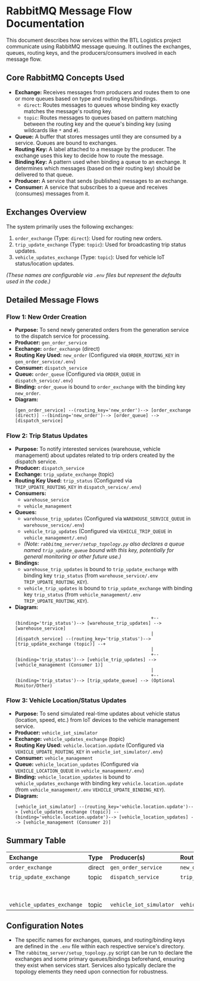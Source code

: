 
# RabbitMQ Message Flow Documentation

This document describes how services within the BTL Logistics project communicate using RabbitMQ message queuing. It outlines the exchanges, queues, routing keys, and the producers/consumers involved in each message flow.

## Core RabbitMQ Concepts Used

*   **Exchange:** Receives messages from producers and routes them to one or more queues based on type and routing keys/bindings.
    *   `direct`: Routes messages to queues whose binding key exactly matches the message's routing key.
    *   `topic`: Routes messages to queues based on pattern matching between the routing key and the queue's binding key (using wildcards like `*` and `#`).
*   **Queue:** A buffer that stores messages until they are consumed by a service. Queues are bound to exchanges.
*   **Routing Key:** A label attached to a message by the producer. The exchange uses this key to decide how to route the message.
*   **Binding Key:** A pattern used when binding a queue to an exchange. It determines which messages (based on their routing key) should be delivered to that queue.
*   **Producer:** A service that sends (publishes) messages to an exchange.
*   **Consumer:** A service that subscribes to a queue and receives (consumes) messages from it.

## Exchanges Overview

The system primarily uses the following exchanges:

1.  `order_exchange` (Type: `direct`): Used for routing new orders.
2.  `trip_update_exchange` (Type: `topic`): Used for broadcasting trip status updates.
3.  `vehicle_updates_exchange` (Type: `topic`): Used for vehicle IoT status/location updates.

*(These names are configurable via `.env` files but represent the defaults used in the code.)*

## Detailed Message Flows

### Flow 1: New Order Creation

*   **Purpose:** To send newly generated orders from the generation service to the dispatch service for processing.
*   **Producer:** `gen_order_service`
*   **Exchange:** `order_exchange` (direct)
*   **Routing Key Used:** `new_order` (Configured via `ORDER_ROUTING_KEY` in `gen_order_service/.env`)
*   **Consumer:** `dispatch_service`
*   **Queue:** `order_queue` (Configured via `ORDER_QUEUE` in `dispatch_service/.env`)
*   **Binding:** `order_queue` is bound to `order_exchange` with the binding key `new_order`.
*   **Diagram:**
    ```
    [gen_order_service] --(routing_key='new_order')--> [order_exchange (direct)] --(binding='new_order')--> [order_queue] --> [dispatch_service]
    ```

### Flow 2: Trip Status Updates

*   **Purpose:** To notify interested services (warehouse, vehicle management) about updates related to trip orders created by the dispatch service.
*   **Producer:** `dispatch_service`
*   **Exchange:** `trip_update_exchange` (topic)
*   **Routing Key Used:** `trip_status` (Configured via `TRIP_UPDATE_ROUTING_KEY` in `dispatch_service/.env`)
*   **Consumers:**
    *   `warehouse_service`
    *   `vehicle_management`
*   **Queues:**
    *   `warehouse_trip_updates` (Configured via `WAREHOUSE_SERVICE_QUEUE` in `warehouse_service/.env`)
    *   `vehicle_trip_updates` (Configured via `VEHICLE_TRIP_QUEUE` in `vehicle_management/.env`)
    *   *(Note: `rabbitmq_server/setup_topology.py` also declares a queue named `trip_update_queue` bound with this key, potentially for general monitoring or other future use.)*
*   **Bindings:**
    *   `warehouse_trip_updates` is bound to `trip_update_exchange` with binding key `trip_status` (from `warehouse_service/.env` `TRIP_UPDATE_ROUTING_KEY`).
    *   `vehicle_trip_updates` is bound to `trip_update_exchange` with binding key `trip_status` (from `vehicle_management/.env` `TRIP_UPDATE_ROUTING_KEY`).
*   **Diagram:**
    ```
                                                       +--(binding='trip_status')--> [warehouse_trip_updates] --> [warehouse_service]
                                                       |
    [dispatch_service] --(routing_key='trip_status')--> [trip_update_exchange (topic)] --+
                                                       |
                                                       +--(binding='trip_status')--> [vehicle_trip_updates] --> [vehicle_management (Consumer 1)]
                                                       |
                                                       +--(binding='trip_status')--> [trip_update_queue] --> (Optional Monitor/Other)

    ```

### Flow 3: Vehicle Location/Status Updates

*   **Purpose:** To send simulated real-time updates about vehicle status (location, speed, etc.) from IoT devices to the vehicle management service.
*   **Producer:** `vehicle_iot_simulator`
*   **Exchange:** `vehicle_updates_exchange` (topic)
*   **Routing Key Used:** `vehicle.location.update` (Configured via `VEHICLE_UPDATE_ROUTING_KEY` in `vehicle_iot_simulator/.env`)
*   **Consumer:** `vehicle_management`
*   **Queue:** `vehicle_location_updates` (Configured via `VEHICLE_LOCATION_QUEUE` in `vehicle_management/.env`)
*   **Binding:** `vehicle_location_updates` is bound to `vehicle_updates_exchange` with binding key `vehicle.location.update` (from `vehicle_management/.env` `VEHICLE_UPDATE_BINDING_KEY`).
*   **Diagram:**
    ```
    [vehicle_iot_simulator] --(routing_key='vehicle.location.update')--> [vehicle_updates_exchange (topic)] --(binding='vehicle.location.update')--> [vehicle_location_updates] --> [vehicle_management (Consumer 2)]
    ```

## Summary Table

| Exchange                   | Type   | Producer(s)             | Routing Key(s) Used        | Consumer(s)         | Bound Queue(s)               | Binding Key(s)             |
| :------------------------- | :----- | :---------------------- | :------------------------- | :------------------ | :--------------------------- | :------------------------- |
| `order_exchange`           | direct | `gen_order_service`     | `new_order`                | `dispatch_service`  | `order_queue`                | `new_order`                |
| `trip_update_exchange`     | topic  | `dispatch_service`      | `trip_status`              | `warehouse_service` | `warehouse_trip_updates`     | `trip_status`              |
|                            |        |                         |                            | `vehicle_management`  | `vehicle_trip_updates`       | `trip_status`              |
|                            |        |                         |                            | *(Monitor/Other)*   | `trip_update_queue`          | `trip_status`              |
| `vehicle_updates_exchange` | topic  | `vehicle_iot_simulator` | `vehicle.location.update`  | `vehicle_management`  | `vehicle_location_updates` | `vehicle.location.update`  |

## Configuration Notes

*   The specific names for exchanges, queues, and routing/binding keys are defined in the `.env` file within each respective service's directory.
*   The `rabbitmq_server/setup_topology.py` script can be run to declare the exchanges and some primary queues/bindings beforehand, ensuring they exist when services start. Services also typically declare the topology elements they need upon connection for robustness.
